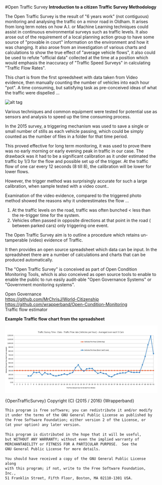 #Open Traffic Survey
**Introduction to a citizen Traffic Survey Methodology**

The Open Traffic Survey is the result of "6 years work" (not contiguous) monitoring and analysing the traffic on a minor road in Oldham.  It arises from long term notes on how A.I. or Machine Learning techniques could assist in continuous environmental surveys such as traffic levels. It also arose out of the requirement of a local planning action group to have some source of "provable in court" information on the environment and how it was changing. It also arose from an investigation of various charts and calculations to show the true effect of "average vehicle flows", it also could be used to refute "official data" collected at the time at a position which would emphasis the inaccuracy of "Traffic Speed Surveys"  in calculating "Traffic Flow Rates".

This chart is from the first spreedsheet with data taken from Video evidence, then manually counting the number of vehicles into  each hour "pot". A time consuming, but satisfying task as pre-conceived ideas of what the traffic were dispelled ... 

![alt tag](1-flowrates.29.10.2013-1.jpg)  


Various techniques and common equipment were tested for potential use as sensors and analysis to speed up the time consuming process. 

In the 2015 survey, a triggering mechanism was used to save a single or small number of stills as each vehicle passing, which could be simply counted as the number of files in a folder for that time period. 

This proved effective for long term monitoring, it was used to prove there was no early morning or  early evening peak in traffic in our case. The drawback was it had to be a significant calibration as it under estimated the traffic by 1/3 for the flow and possible set up of the trigger. At the traffic flow of one car every 12 seconds (8 till 8), the calibration will be lower for lower flows.

However, the trigger method was surprisingly accurate  for such a large calibration, when sample tested with a video count..

Examination of the video evidence, compared to the triggered photo method showed the reasons why it underestimates the flow ... 

1. At the traffic levels on the road, traffic was often bunched <  less than the re-trigger time for the system.
2. Vehicles often passed in opposite directions at that point in the road ( between parked cars) only triggering one event.


The Open Traffic Survey aim is to outline a procedure which retains un-tamperable (video) evidence of Traffic. 

It then provides an open source spreadsheet which data can be input. In the spreadsheet there are a number of calculations and charts that can be produced automatically. 

The "Open Traffic Survey" is conceived as part of Open Condition Monitoring Tools, which is also conceived as open source tools to enable to enable the public to run easily audit-able "Open Governance Systems" or "Government monitoring systems".

 Open Governance  
   https://github.com/MrChrisJ/World-Citizenship  
   https://github.com/wrapperband/Open-Condition-Monitoring  
      Traffic flow estimator   


**Example Traffic flow chart from the spreadsheet**

![alt tag](02-flowrates.9.1.2016-15.00-1.jpg)  


{OpenTrafficSurvey}
    Copyright (C) {2015 / 2016}  {Wrapperband}

    This program is free software; you can redistribute it and/or modify
    it under the terms of the GNU General Public License as published by
    the Free Software Foundation; either version 2 of the License, or
    (at your option) any later version.

    This program is distributed in the hope that it will be useful,
    but WITHOUT ANY WARRANTY; without even the implied warranty of
    MERCHANTABILITY or FITNESS FOR A PARTICULAR PURPOSE.  See the
    GNU General Public License for more details.

    You should have received a copy of the GNU General Public License along
    with this program; if not, write to the Free Software Foundation, Inc.,
    51 Franklin Street, Fifth Floor, Boston, MA 02110-1301 USA.


